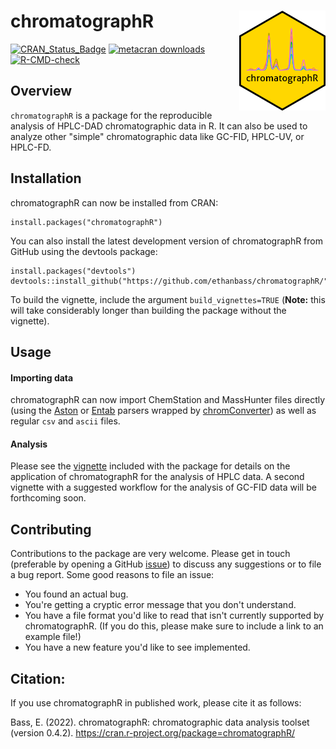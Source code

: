# chromatographR <a href='https://ethanbass.github.io/chromatographR/'><img src='man/figures/logo.png' align="right" height="160" /></a>

<!-- badges: start -->
  [![CRAN_Status_Badge](https://www.r-pkg.org/badges/version/chromatographR)](https://cran.r-project.org/package=chromatographR)
  [![metacran downloads](https://cranlogs.r-pkg.org/badges/grand-total/chromatographR)](https://cran.r-project.org/package=chromatographR)
  [![R-CMD-check](https://github.com/ethanbass/chromatographR/actions/workflows/R-CMD-check.yaml/badge.svg)](https://github.com/ethanbass/chromatographR/actions/workflows/R-CMD-check.yaml)
  <!-- badges: end -->

## Overview
`chromatographR` is a package for the reproducible analysis of HPLC-DAD chromatographic data in R. It can also be used to analyze other "simple" chromatographic data like GC-FID, HPLC-UV, or HPLC-FD.
  
## Installation

chromatographR can now be installed from CRAN:

```
install.packages("chromatographR")
```

You can also install the latest development version of chromatographR from GitHub using the devtools package:

```
install.packages("devtools")
devtools::install_github("https://github.com/ethanbass/chromatographR/")
```

To build the vignette, include the argument `build_vignettes=TRUE` (**Note:** this will take considerably longer than building the package without the vignette).

## Usage

#### Importing data
chromatographR can now import ChemStation and MassHunter files directly (using the [Aston](https://github.com/bovee/aston) or [Entab](https://github.com/bovee/entab) parsers wrapped by [chromConverter](https://ethanbass.github.io/chromConverter)) as well as regular `csv` and `ascii` files.

#### Analysis
Please see the [vignette](https://ethanbass.github.io/chromatographR/articles/chromatographR.html) included with the package for details on the application of chromatographR for the analysis of HPLC data. A second vignette with a suggested workflow for the analysis of GC-FID data will be forthcoming soon. 

## Contributing

Contributions to the package are very welcome. Please get in touch (preferable by opening a GitHub [issue](https://github.com/ethanbass/chromatographR/issues)) to discuss any suggestions or to file a bug report. Some good reasons to file an issue:

- You found an actual bug.  
- You're getting a cryptic error message that you don't understand.  
- You have a file format you'd like to read that isn't currently supported by chromatographR.  (If you do this, please make sure to include a link to an example file!)  
- You have a new feature you'd like to see implemented.  

## Citation:

If you use chromatographR in published work, please cite it as follows:

Bass, E. (2022). chromatographR: chromatographic data analysis toolset (version 0.4.2).
https://cran.r-project.org/package=chromatographR/
